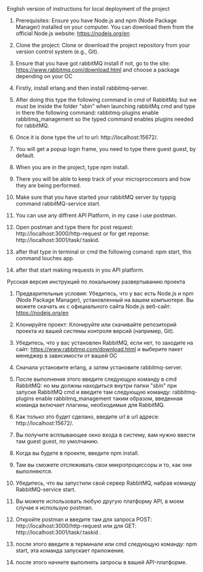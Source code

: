 English version of instructions for local deployment of the project

1. Prerequisites: 
    Ensure you have Node.js and npm (Node Package Manager) installed on your computer. 
    You can download them from the official Node.js website: https://nodejs.org/en

2. Clone the project:
    Clone or download the project repository from your version control system (e.g., Git).

3. Ensure that you have got rabbitMQ install if not, go to the site: https://www.rabbitmq.com/download.html
    and choose a package depending on your OC

4. Firstly, install erlang and then install rabbitmq-server.

5. After doing this type the following command in cmd of RabbitMq:
    but we must be inside the folder "sbin" when launching rabbitMq cmd
    and type in there the following command: rabbitmq-plugins enable rabbitmq_management 
    so the typed command enables plugins needed for rabbitMQ.

6. Once it is done type the url to url: http://localhost:15672/.

7. You will get a popup login frame, you need to type there guest guest, by default.

9. When you are in the project, type npm install.

8. There you will be able to keep track of your microproccesors and how they are being performed.

9. Make sure that you have started your rabbitMQ server by typpig command rabbitMQ-service start.

10. You can use any diffrent API Platform, in my case i use postman.

11. Open postman and type there for post request: http://localhost:3000/http-request 
or for get reponse: http://localhost:3001/task/:taskid.

12. after that type in terminal or cmd the following comand: npm start, this command louches app.

13. after that start making requests in you API platform.



Русская версия инструкций по локальному развертыванию проекта

1. Предварительные условия:
Убедитесь, что у вас есть Node.js и npm (Node Package Manager), установленный на вашем компьютере.
Вы можете скачать их с официального сайта Node.js веб-сайт: https://nodejs.org/en

2. Клонируйте проект:
Клонируйте или скачивайте репозиторий проекта из вашей системы контроля версий (например, Git).

3. Убедитесь, что у вас установлен RabbitMQ, если нет, то заходите на сайт: https://www.rabbitmq.com/download.html и выберите пакет менеджер в зависимости от вашей ОС

4. Сначала установите erlang, а затем установите rabbitmq-server.

5. После выполнения этого введите следующую команду в cmd RabbitMQ:
но мы должны находиться внутри папки "sbin" при запуске RabbitMQ cmd
и введите там следующую команду: rabbitmq-plugins enable rabbitmq_management
таким образом, введенная команда включает плагины, необходимые для RabbitMQ.

6. Как только это будет сделано, введите url в url адресе: http://localhost:15672/.

7. Вы получите всплывающее окно входа в систему, вам нужно ввести там guest guest, по умолчанию.

9. Когда вы будете в проекте, введите npm install.

8. Там вы сможете отслеживать свои микропроцессоры и то, как они выполняются.

9. Убедитесь, что вы запустили свой сервер RabbitMQ, набрав команду RabbitMQ-service start.

10. Вы можете использовать любую другую платформу API, в моем случае я использую postman.

11. Откройте postman и введите там для запроса POST: http://localhost:3000/http-request
или для GET: http://localhost:3001/task/:taskid .

12. после этого введите в терминале или cmd следующую команду: npm start, эта команда запускает приложение.

13. после этого начните выполнять запросы в вашей API-платформе.